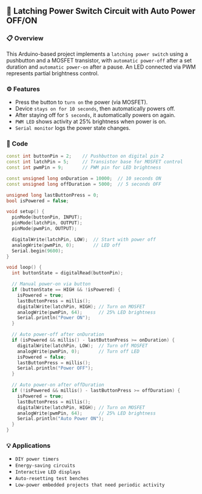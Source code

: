 ## 🔌 Latching Power Switch Circuit with Auto Power OFF/ON
### 📋 Overview
This Arduino-based project implements a `latching power switch` using a pushbutton and a MOSFET transistor, with `automatic power-off` after a set duration and `automatic power-on` after a pause. An LED connected via PWM represents partial brightness control.

### ⚙️ Features
- Press the button to `turn on` the power (via MOSFET).
- Device `stays on for 10 seconds`, then automatically powers off.
- After staying off for `5 seconds`, it automatically powers on again.
- `PWM LED` shows activity at 25% brightness when power is on.
- `Serial monitor` logs the power state changes.

### 🧠 Code
```cpp
const int buttonPin = 2;    // Pushbutton on digital pin 2
const int latchPin = 5;     // Transistor base for MOSFET control
const int pwmPin = 9;       // PWM pin for LED brightness

const unsigned long onDuration = 10000;  // 10 seconds ON
const unsigned long offDuration = 5000;  // 5 seconds OFF

unsigned long lastButtonPress = 0;
bool isPowered = false;

void setup() {
  pinMode(buttonPin, INPUT);
  pinMode(latchPin, OUTPUT);
  pinMode(pwmPin, OUTPUT);

  digitalWrite(latchPin, LOW);  // Start with power off
  analogWrite(pwmPin, 0);       // LED off
  Serial.begin(9600);
}

void loop() {
  int buttonState = digitalRead(buttonPin);

  // Manual power-on via button
  if (buttonState == HIGH && !isPowered) {
    isPowered = true;
    lastButtonPress = millis();
    digitalWrite(latchPin, HIGH); // Turn on MOSFET
    analogWrite(pwmPin, 64);      // 25% LED brightness
    Serial.println("Power ON");
  }

  // Auto power-off after onDuration
  if (isPowered && millis() - lastButtonPress >= onDuration) {
    digitalWrite(latchPin, LOW);  // Turn off MOSFET
    analogWrite(pwmPin, 0);       // Turn off LED
    isPowered = false;
    lastButtonPress = millis();
    Serial.println("Power OFF");
  }

  // Auto power-on after offDuration
  if (!isPowered && millis() - lastButtonPress >= offDuration) {
    isPowered = true;
    lastButtonPress = millis();
    digitalWrite(latchPin, HIGH); // Turn on MOSFET
    analogWrite(pwmPin, 64);      // 25% LED brightness
    Serial.println("Auto Power ON");
  }
}
```

### 💡 Applications
- `DIY power timers`  
- `Energy-saving circuits`  
- `Interactive LED displays`  
- `Auto-resetting test benches`  
- `Low-power embedded projects that need periodic activity`
